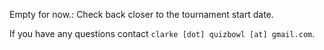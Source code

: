 Empty for now.: Check back closer to the tournament start date. 

If you have any questions contact `clarke [dot] quizbowl [at] gmail.com`.

